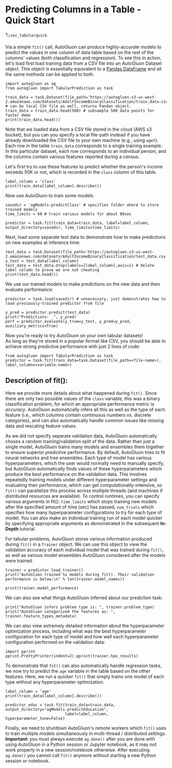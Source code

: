 # Predicting Columns in a Table - Quick Start
:label:`sec_tabularquick`

Via a simple `fit()` call, AutoGluon can produce highly-accurate models to predict the values in one column of data table based on the rest of the columns' values (both classification and regression).
To see this in action, let's load first load training data from a CSV file into an AutoGluon Dataset object. This object is essentially equivalent to a [Pandas DataFrame](https://pandas.pydata.org/pandas-docs/stable/reference/api/pandas.DataFrame.html) and all the same methods can be applied to both. 

```{.python .input}
import autogluon as ag
from autogluon import TabularPrediction as task

train_data = task.Dataset(file_path='https://autogluon.s3-us-west-2.amazonaws.com/datasets/AdultIncomeBinaryClassification/train_data.csv') # can be local CSV file as well, returns Pandas object.
train_data = train_data.head(500) # subsample 500 data points for faster demo
print(train_data.head())
```

Note that we loaded data from a CSV file stored in the cloud (AWS s3 bucket), but you can you specify a local file-path instead if you have already downloaded the CSV file to your own machine (e.g., using `wget`).
Each row in the table `train_data` corresponds to a single training example. In this particular dataset, each row corresponds to an individual person, and the columns contain various features reported during a census. 

Let's first try to use these features to predict whether the person's income exceeds 50K or not, which is recorded in the `class` column of this table.

```{.python .input}
label_column = 'class'
print(train_data[label_column].describe())
```

Now use AutoGluon to train some models:

```{.python .input}
savedir = 'agModels-predictClass' # specifies folder where to store trained models
time_limits = 60 # train various models for about 60sec

predictor = task.fit(train_data=train_data, label=label_column, output_directory=savedir, time_limits=time_limits)
```

Next, load some separate test data to demonstrate how to make predictions on new examples at inference time:

```{.python .input}
test_data = task.Dataset(file_path='https://autogluon.s3-us-west-2.amazonaws.com/datasets/AdultIncomeBinaryClassification/test_data.csv')
y_test = test_data[label_column]
test_data = test_data.drop(labels=[label_column],axis=1) # delete label column to prove we are not cheating
print(test_data.head())
```

We use our trained models to make predictions on the new data and then evaluate performance: 

```{.python .input}
predictor = task.load(savedir) # unnecessary, just demonstrates how to load previously-trained predictor from file

y_pred = predictor.predict(test_data)
print("Predictions:  ", y_pred)
perf = predictor.evaluate(y_true=y_test, y_pred=y_pred, auxiliary_metrics=True)
```

Now you're ready to try AutoGluon on your own tabular datasets!   
As long as they're stored in a popular format like CSV, you should be able to achieve strong predictive performance with just 2 lines of code:
```
from autogluon import TabularPrediction as task
predictor = task.fit(train_data=task.Dataset(file_path=<file-name>), label_column=<variable-name>)
```

## Description of fit():

Here we provide more details about what happened during `fit()`. 
Since there are only two possible values of the `class` variable, this was a binary classification problem, for which an appropriate performance metric is *accuracy*.
AutoGluon automatically infers all this as well as the type of each feature (i.e., which columns contain continuous numbers vs. discrete categories), and can also automatically handle common issues like missing data and rescaling feature values.


As we did not specify separate validation data, AutoGluon automatically choses a random training/validation split of the data. 
Rather than just a single model, AutoGluon trains many models and ensembles them together to ensure superior predictive performance. 
By default, AutoGluon tries to fit neural networks and tree ensembles.
Each type of model has various hyperparameters, which the user would normally need to manually specify, but AutoGluon automatically finds values of these hyperparameters which produce the best performance on the validation data. This involves repeatedly training models under different hyperparameter settings and evaluating their performance, which can get computationally-intensive, so `fit()` can parallelize this process across multiple threads (and machines if distributed resources are available). To control runtimes, you can specify various arguments in fit(): `time_limits` which stops training new models after the specified amount of time (sec) has passed, `num_trials` which specifies how many hyperparameter configurations to try for each type of model. You can also make an individual training run of each model quicker by specifying appropriate arguments as demonstrated in the subsequent **In-Depth** tutorial.


For tabular problems, AutoGluon stores various information produced during `fit()` in a `Trainer` object.
We can use this object to view the validation accuracy of each individual model that was trained during `fit()`, as well as various model ensembles AutoGluon considered after the models were trained.

```{.python .input}
trainer = predictor.load_trainer()
print("AutoGluon trained %s models during fit(). Their validation performance is below:\n" % len(trainer.model_names))

print(trainer.model_performance)
```

We can also see what things AutoGluon inferred about our prediction task:

```{.python .input}
print("AutoGluon infers problem type is: ", trainer.problem_type)
print("AutoGluon categorized the features as: ", trainer.feature_types_metadata)
```

We can also view extremely detailed information about the hyperparameter optimization process, including what was the best hyperparameter configuration for each type of model and how well each hyperparameter configuration performed on the validation data:

```{.python .input}
import pprint
pprint.PrettyPrinter(indent=2).pprint(trainer.hpo_results)
```

To demonstrate that `fit()` can also automatically handle regression tasks, we now try to predict the `age` variable in the table based on the other features.
Here, we run a quicker `fit()` that simply trains one model of each type without any hyperparameter optimization.

```{.python .input}
label_column = 'age'
print(train_data[label_column].describe())

predictor_educ = task.fit(train_data=train_data, output_directory="agModels-predictEducation", 
                          label=label_column, hyperparameter_tune=False)
```

Finally, we need to shutdown AutoGluon's remote workers which `fit()` uses to train multiple models simultaneously in multi-thread / distributed settings. 
**Important:** you must always execute `ag.done()` after you are done with using AutoGluon in a Python session or Jupyter notebook, as it may not work properly in a new session/notebook otherwise.  After executing `ag.done()` you cannot call `fit()` anymore  without starting a new Python session or notebook. 
